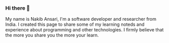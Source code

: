 ### Hi there 👋
My name is Nakib Ansari, I'm a software developer and researcher from India.
I created this page to share some of my learning noteds  and experience about programming and other technologies. I firmly believe that the more you share you the more your learn.

<!--
**nakibansari/nakibansari** is a ✨ _special_ ✨ repository because its `README.md` (this file) appears on your GitHub profile.

Here are some ideas to get you started:

- 🔭 I’m currently working on ...
- 🌱 I’m currently learning ...
- 👯 I’m looking to collaborate on ...
- 🤔 I’m looking for help with ...
- 💬 Ask me about ...
- 📫 How to reach me: ...
- 😄 Pronouns: ...
- ⚡ Fun fact: ...
-->
